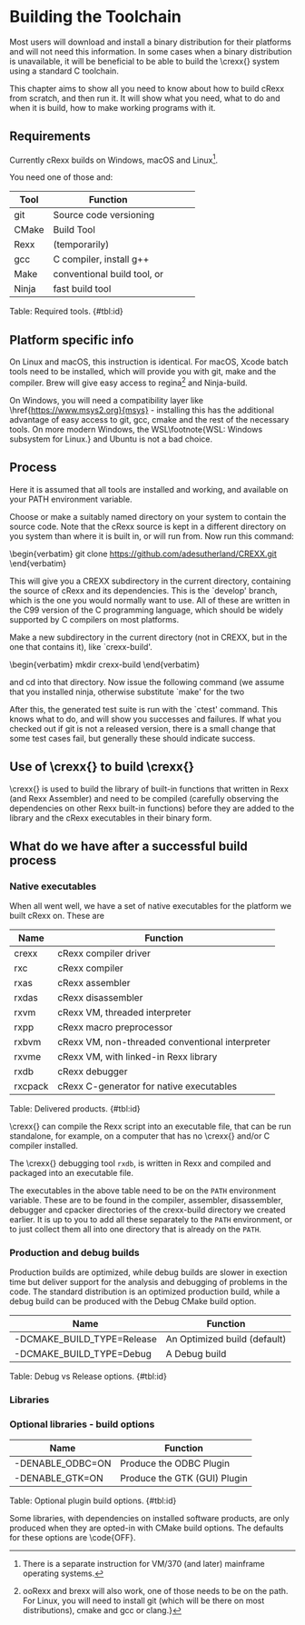 # Building the Toolchain

Most users will download and install a binary distribution for
their platforms and will not need this information. In some cases
when a binary distribution is unavailable, it will be beneficial to be
able to build the \crexx{} system using a standard C toolchain.

This chapter aims to show all you need to know about how to build
cRexx from scratch, and then run it. It will show what you need, what to
do and when it is build, how to make working programs with it.

## Requirements

Currently cRexx builds on Windows, macOS and
Linux[^linux].

[^linux]: There is a separate instruction for VM/370 (and later)
  mainframe operating systems.
  
You need one of those and:

|Tool   |Function   |   |   |   |
|---|---|---|---|---|
|git   | Source code versioning  |   |   |   |
|CMake   |Build Tool   |   |   |   |
|Rexx   |(temporarily)   |   |   |   |
|gcc   |C compiler, install g++   |   |   |   |
|Make   |conventional build tool, or   |   |   |   |
|Ninja   |fast build tool   |   |   |   |

Table: Required tools. {#tbl:id}

## Platform specific info

On Linux and macOS, this instruction is identical. For macOS, Xcode
batch tools need to be installed, which will provide you with git, make
and the compiler. Brew will give easy access to regina[^regina] and Ninja-build.

[^regina]: ooRexx and brexx will also work, one of those needs to be on the path. For Linux, you will need to install git (which will be there on most distributions), cmake and gcc or clang.}

On Windows, you will need a compatibility layer like
\href{https://www.msys2.org}{msys} - installing this has the additional
advantage of easy access to git, gcc, cmake and the rest of the
necessary tools. On more modern Windows, the WSL\footnote{WSL: Windows
  subsystem for Linux.} and Ubuntu is not a bad choice.

## Process

Here it is assumed that all tools are installed and working, and
available on your PATH environment variable.

Choose or make a suitably named directory on your system to contain the
source code. Note that the cRexx source is kept in a different directory
on you system than where it is built in, or will run from. Now run this
command:

\begin{verbatim}
git clone https://github.com/adesutherland/CREXX.git
\end{verbatim}

This will give you a CREXX subdirectory in the current directory,
containing the source of cRexx and its dependencies. This is the
`develop' branch, which is the one you would normally want to use. All
of these are written in the C99 version of the C programming language,
which should be widely supported by C compilers on most platforms.

Make a new subdirectory in the current directory (not in CREXX, but in
the one that contains it), like `crexx-build'.

\begin{verbatim}
mkdir crexx-build
\end{verbatim}

and cd into that directory. Now issue the following command (we assume
that you installed ninja, otherwise substitute `make' for the two
<!-- instances of `ninja'): -->

<!-- \begin{verbatim} -->
<!-- cmake -G Ninja -DCMAKE_BUILD_TYPE=Release ../CREXX && ninja && ctest -->
<!-- \end{verbatim} -->

<!-- This will do a lot of things. In fact, if all goes well, you will have a -->
<!-- built and tested cRexx system. -->

<!-- ## Explaining the build process -->

<!-- Let's zoom in a little on what we did. The first step is to tell CMake -->
<!-- to validate your system environment and generate a build script (and a -->
<!-- test script) for the chosen build tool. Cmake will read the file -->
<!-- CmakeLists.txt and validate that your system can do what it asks it to -->
<!-- do. This can yield error messages, for example if the C compiler lacks -->
<!-- certain functions or header files. (When that happens, open an -->
<!-- \href{https://github.com/adesutherland/CREXX/issues}{issue} and someone -->
<!-- will have a look at it - or peruse -->
<!-- \href{https://stackoverflow.com}{stack overflow} which is what we -->
<!-- probably also will do). -->

<!-- After CMake has successfully validated the build environment, it will -->
<!-- generate a build script (a Makefile in the case of Make and a -->
<!-- build.ninja file in the case of Ninja). This is specified after the -G -->
<!-- flag. The -DCMAKE\_BUILD\_TYPE=Release flag makes sure we do an -->
<!-- optimized build, which means we specify an -O3 flag to the C compiler, -->
<!-- which then will spend some time optimizing the executable modules, which -->
<!-- makes them run faster (they do!). The alternative is a `debug' build -->
<!-- which will yield slower executables, but with more debugging information -->
<!-- in them. -->

<!-- The two ampersands (\&\&) mean we do the next part only if the previous -->
<!-- step was successful. This is a `ninja' statement, which will build -->
<!-- everything in the build.ninja specification file. These are a lot of -->
<!-- parts, and the good news is, when they are built once, only the changed -->
<!-- source will be built, which will be fast. -->

After this, the generated test suite is run with the `ctest' command.
This knows what to do, and will show you successes and failures. If what
you checked out if git is not a released version, there is a small
change that some test cases fail, but generally these should indicate
success.

## Use of \crexx{} to build \crexx{}

\crexx{} is used to build the library of built-in functions that written in Rexx (and Rexx
Assembler) and need to be compiled (carefully observing the
dependencies on other Rexx built-in functions) before they are added to the
library and the cRexx executables in their binary form.


## What do we have after a successful build process

### Native executables

When all went well, we have a set of native executables for the platform
we built cRexx on. These are

| Name    | Function                                        |
|---------|-------------------------------------------------|
| crexx   | cRexx compiler driver                           |
| rxc     | cRexx compiler                                  |
| rxas    | cRexx assembler                                 |
| rxdas   | cRexx disassembler                              |
| rxvm    | cRexx VM, threaded interpreter                  |
| rxpp    | cRexx macro preprocessor                        |
| rxbvm   | cRexx VM, non-threaded conventional interpreter |
| rxvme   | cRexx VM, with linked-in Rexx library           |
| rxdb    | cRexx debugger                                  |
| rxcpack | cRexx C-generator for native executables        |

Table: Delivered products. {#tbl:id}

\crexx{} can compile the Rexx script into an
executable file, that can be run standalone, for example, on a computer
that has no \crexx{} and/or C compiler installed.

The \crexx{} debugging tool `rxdb`, is written in Rexx and compiled and packaged into an
executable file.

The executables in the above table need to be on the `PATH` environment
variable. These are to be found in the compiler, assembler,
disassembler, debugger and cpacker directories of the crexx-build
directory we created earlier. It is up to you to add all these
separately to the `PATH` environment, or to just collect them all into one
directory that is already on the `PATH`.

### Production and debug builds

Production builds are optimized, while debug builds are slower in exection time but deliver support for the analysis and debugging of problems in the code. The standard distribution is an optimized production build, while a debug build can be produced with the Debug CMake build option.

| Name    | Function                                        |
|---------|-------------------------------------------------|
| -DCMAKE_BUILD_TYPE=Release  | An Optimized build (default)|
| -DCMAKE_BUILD_TYPE=Debug    | A Debug build              |

Table: Debug vs Release options. {#tbl:id}

### Libraries

### Optional libraries - build options

| Name    | Function                                        |
|---------|-------------------------------------------------|
| -DENABLE_ODBC=ON  | Produce the ODBC Plugin               |
| -DENABLE_GTK=ON  | Produce the GTK (GUI) Plugin           |


Table: Optional plugin build  options. {#tbl:id}

Some libraries, with dependencies on installed software products, are only produced when they are opted-in with CMake build options. The defaults for these options are \code{OFF}.


